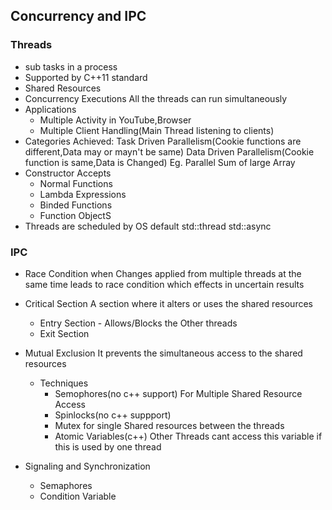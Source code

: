## Concurrency and IPC

### Threads
* sub tasks in a process
* Supported by C++11 standard
* Shared Resources
* Concurrency Executions
    All the threads can run simultaneously
* Applications
    * Multiple Activity in YouTube,Browser
    * Multiple Client Handling(Main Thread listening to clients)
* Categories Achieved:
    Task Driven Parallelism(Cookie functions are different,Data may or mayn't be same)
    Data Driven Parallelism(Cookie function is same,Data is Changed)
        Eg. Parallel Sum of large Array
* Constructor Accepts
    * Normal Functions
    * Lambda Expressions
    * Binded Functions
    * Function ObjectS
* Threads are scheduled by OS default
    std::thread
    std::async

### IPC 
* Race Condition
    when Changes applied from multiple threads at the same time leads to race condition which effects in uncertain results

* Critical Section
    A section where it alters or uses the shared resources 
    * Entry Section - Allows/Blocks the Other threads
    * Exit Section

* Mutual Exclusion
    It prevents the simultaneous access to the shared resources
    * Techniques
        * Semophores(no c++ support)
            For Multiple Shared Resource Access
        * Spinlocks(no c++ suppport)
        * Mutex
            for single Shared resources between the threads
        * Atomic Variables(c++)
            Other Threads cant access this variable if this is used by one thread

* Signaling and Synchronization
    * Semaphores
    * Condition Variable